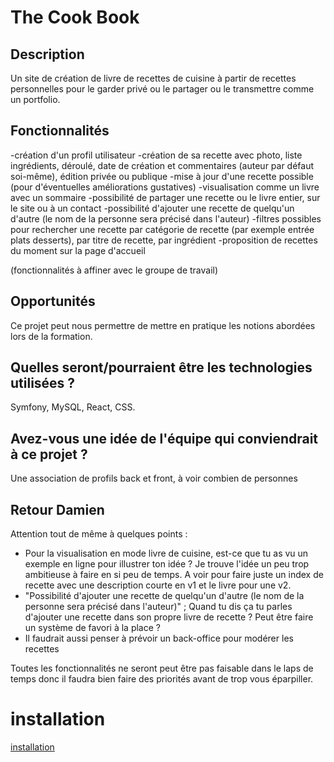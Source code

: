 # The Cook Book

## Description

Un site de création de livre de recettes de cuisine à partir de recettes personnelles pour le garder privé ou le partager ou le transmettre comme un portfolio.

## Fonctionnalités

-création d'un profil utilisateur
-création de sa recette avec photo, liste ingrédients, déroulé, date de création et commentaires (auteur par défaut soi-même), édition privée ou publique
-mise à jour d'une recette possible (pour d'éventuelles améliorations gustatives)
-visualisation comme un livre avec un sommaire
-possibilité de partager une recette ou le livre entier, sur le site ou à un contact
-possibilité d'ajouter une recette de quelqu'un d'autre (le nom de la personne sera précisé dans l'auteur)
-filtres possibles pour rechercher une recette par catégorie de recette (par exemple entrée plats desserts), par titre de recette, par ingrédient
-proposition de recettes du moment sur la page d'accueil

(fonctionnalités à affiner avec le groupe de travail)

## Opportunités

Ce projet peut nous permettre de mettre en pratique les notions abordées lors de la formation.

## Quelles seront/pourraient être les technologies utilisées ?

Symfony, MySQL, React, CSS.

## Avez-vous une idée de l'équipe qui conviendrait à ce projet ?

Une association de profils back et front, à voir combien de personnes 

## Retour Damien

Attention tout de même à quelques points :

- Pour la visualisation en mode livre de cuisine, est-ce que tu as vu un exemple en ligne pour illustrer ton idée ? Je trouve l'idée un peu trop ambitieuse à faire en si peu de temps. A voir pour faire juste un index de recette avec une description courte en v1 et le livre pour une v2.
- "Possibilité d'ajouter une recette de quelqu'un d'autre (le nom de la personne sera précisé dans l'auteur)" ; Quand tu dis ça tu parles d'ajouter une recette dans son propre livre de recette ? Peut être faire un système de favori à la place ?
- Il faudrait aussi penser à prévoir un back-office pour modérer les recettes

Toutes les fonctionnalités ne seront peut être pas faisable dans le laps de temps donc il faudra bien faire des priorités avant de trop vous éparpiller.

# installation

[installation](install.md)